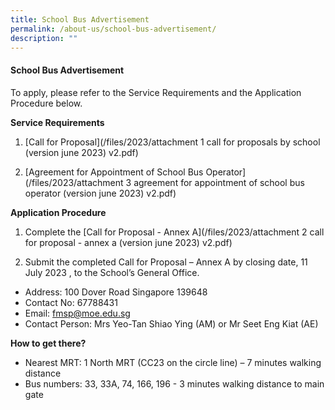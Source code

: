 ```yaml
---
title: School Bus Advertisement
permalink: /about-us/school-bus-advertisement/
description: ""
---
```

#### School Bus Advertisement

To apply, please refer to the Service Requirements and the Application Procedure below.

**Service Requirements**
1.	[Call for Proposal](/files/2023/attachment 1 call for proposals by school (version june 2023) v2.pdf)
 
2.	[Agreement for Appointment of School Bus Operator](/files/2023/attachment 3 agreement for appointment of school bus operator (version june 2023) v2.pdf) 

**Application Procedure**

1. Complete the [Call for Proposal - Annex A](/files/2023/attachment 2 call for proposal - annex a (version june 2023) v2.pdf) 

2. Submit the completed Call for Proposal – Annex A by closing date, 11 July 2023 , to the School’s General Office.

* Address: 100 Dover Road Singapore 139648
* Contact No: 67788431
* Email: fmsp@moe.edu.sg
* Contact Person: Mrs Yeo-Tan Shiao Ying (AM) or Mr Seet Eng Kiat (AE) 

**How to get there?**
* Nearest MRT: 1 North MRT (CC23 on the circle line) – 7 minutes walking distance
* Bus numbers: 33, 33A, 74, 166, 196 - 3 minutes walking distance to main gate